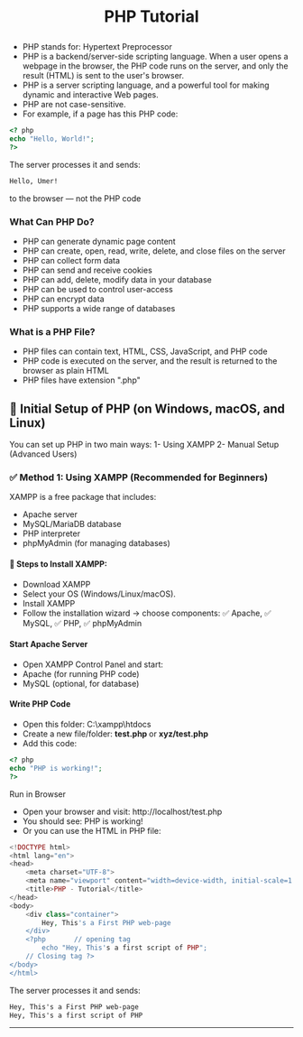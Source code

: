 # <p align="center"> PHP Tutorial </p>

- PHP stands for: Hypertext Preprocessor
- PHP is a backend/server-side scripting language. When a user opens a webpage in the browser, the PHP code runs on the server, and only the result (HTML) is sent to the user's browser.
- PHP is a server scripting language, and a powerful tool for making dynamic and interactive Web pages.
- PHP are not case-sensitive.
- For example, if a page has this PHP code:
```PHP
<? php
echo "Hello, World!";
?>
```
The server processes it and sends:

```html
Hello, Umer!
```
to the browser — not the PHP code
### What Can PHP Do?
- PHP can generate dynamic page content
- PHP can create, open, read, write, delete, and close files on the server
- PHP can collect form data
- PHP can send and receive cookies
- PHP can add, delete, modify data in your database
- PHP can be used to control user-access
- PHP can encrypt data
- PHP supports a wide range of databases

### What is a PHP File?
- PHP files can contain text, HTML, CSS, JavaScript, and PHP code
- PHP code is executed on the server, and the result is returned to the browser as plain HTML
- PHP files have extension ".php"

## 🔹 Initial Setup of PHP (on Windows, macOS, and Linux)
You can set up PHP in two main ways:
1- Using XAMPP 
2- Manual Setup (Advanced Users)
### ✅ Method 1: Using XAMPP (Recommended for Beginners)
XAMPP is a free package that includes:
- Apache server
- MySQL/MariaDB database
- PHP interpreter
- phpMyAdmin (for managing databases)
#### 🔧 Steps to Install XAMPP:
- Download XAMPP
- Select your OS (Windows/Linux/macOS).
- Install XAMPP
- Follow the installation wizard → choose components:
✅ Apache, ✅ MySQL, ✅ PHP, ✅ phpMyAdmin
#### Start Apache Server
- Open XAMPP Control Panel and start:
- Apache (for running PHP code)
- MySQL (optional, for database)
#### Write PHP Code
- Open this folder: C:\xampp\htdocs
- Create a new file/folder: <b> test.php </b> or  <b> xyz/test.php </b>
- Add this code:
``` php
<? php
echo "PHP is working!";
?>
```
Run in Browser
- Open your browser and visit:
<a> http://localhost/test.php </a>
- You should see: PHP is working!
- Or you can use the HTML in PHP file:
``` php
<!DOCTYPE html>
<html lang="en">
<head>
    <meta charset="UTF-8">
    <meta name="viewport" content="width=device-width, initial-scale=1.0">
    <title>PHP - Tutorial</title>
</head>
<body>
    <div class="container">
        Hey, This's a First PHP web-page
    </div>
    <?php       // opening tag
        echo "Hey, This's a first script of PHP";
    // Closing tag ?>      
</body>
</html>
```
The server processes it and sends:

```html
Hey, This's a First PHP web-page
Hey, This's a first script of PHP
```

--- 